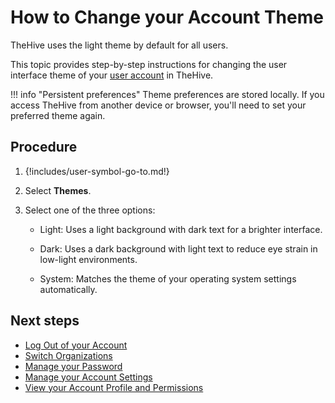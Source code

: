 # How to Change your Account Theme

<!-- md:version 5.4 -->

TheHive uses the light theme by default for all users.

This topic provides step-by-step instructions for changing the user interface theme of your [user account](../user-guides/organization/configure-organization/manage-user-accounts/about-user-accounts.md) in TheHive. 

!!! info "Persistent preferences"
    Theme preferences are stored locally. If you access TheHive from another device or browser, you'll need to set your preferred theme again.

<h2>Procedure</h2>

1. {!includes/user-symbol-go-to.md!}

2. Select **Themes**.

3. Select one of the three options:

    * Light: Uses a light background with dark text for a brighter interface.

    * Dark: Uses a dark background with light text to reduce eye strain in low-light environments.

    * System: Matches the theme of your operating system settings automatically.

<h2>Next steps</h2>

* [Log Out of your Account](log-out.md)
* [Switch Organizations](switch-organizations.md)
* [Manage your Password](manage-password.md)
* [Manage your Account Settings](manage-user-settings.md)
* [View your Account Profile and Permissions](view-permissions.md)